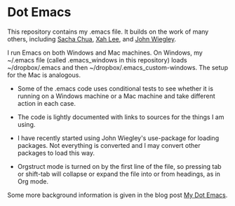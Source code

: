Dot Emacs 
==========

This repository contains my .emacs file.
It builds on the work of many others, including
[Sacha Chua](https://github.com/sachac),
[Xah Lee](https://github.com/xahlee), and
[John Wiegley](https://github.com/jwiegley).

I run Emacs on both Windows and Mac machines.  On Windows, my ~/.emacs file
(called .emacs_windows in this repository) loads ~/dropbox/.emacs and
then ~/dropbox/.emacs_custom-windows.
The setup for the Mac is analogous.

* Some of the .emacs code uses conditional tests to see whether it is
  running on a Windows machine or a Mac machine and take different action
  in each case.

* The code is lightly documented with links to sources for the
  things I am using.

* I have recently started using John Wiegley's use-package for loading
  packages.  Not everything is converted and I may convert other packages to
  load this way.

* Orgstruct mode is turned on by the first line of the file, so pressing
  tab or shift-tab will collapse or expand the file into or from headings,
  as in Org mode.

Some more background information is given in the blog post
[My Dot Emacs](https://nickhigham.wordpress.com/2015/06/18/my-dot-emacs).
